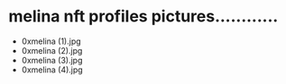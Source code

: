 # melina nft profiles pictures............
- 0xmelina (1).jpg
- 0xmelina (2).jpg
- 0xmelina (3).jpg
- 0xmelina (4).jpg
